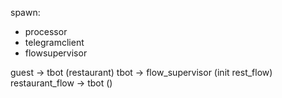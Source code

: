 spawn:

- processor
- telegramclient
- flowsupervisor

guest -> tbot (restaurant)
tbot -> flow_supervisor (init rest_flow)
restaurant_flow -> tbot ()
